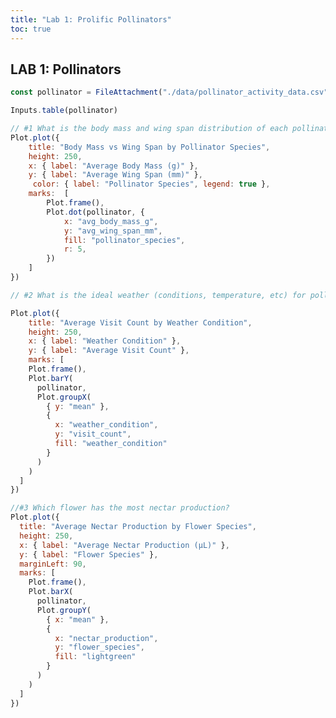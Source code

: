 ```yaml
---
title: "Lab 1: Prolific Pollinators"
toc: true
---
```

<!--
---
title: "Lab 1: Passing Pollinators"
toc: true
---

This page is where you can iterate. Follow the lab instructions in the [readme.md](./README.md).

```js
const text = view(Inputs.text())
```
This is the value of text: ${text}

```js
Plot.plot({
    width: 300,
    height: 200,
    marks: [
        Plot.frame(),
        Plot.text(["text"], {framanchor: "middle", rotate: 90})
    ]
})
```
```js
// view(aapl)
Inputs.table(aapl)
```

```js
Plot.plot({
    height: 200,
    y: {
        grid: true
    },
    marks: [
        Plot.frame(),
        Plot.line(aapl, { 
            x: "Date", 
            y: d => d["Close"] + 100, 
            stroke:"pink", 
            strokeWidth:20
         }),
        Plot.dot(aapl,{ x: "Date", y: "Close", fill: "white", r: 1, tip: true} ),
        Plot.ruleY([0,50,100]),
        // Plot.ruleY([100])
        // Plot.ruleX(new Date("2015-01-01"))
        // Plot.line(goog, { x: })
    ]
})
``` -->

## LAB 1: Pollinators

```js
const pollinator = FileAttachment("./data/pollinator_activity_data.csv").csv()
```

```js
Inputs.table(pollinator)
```

<!--```js
Plot.plot({
    height: 200,
    marks:  [
        Plot.frame(),
        Plot.barY(pollinator, {
            x: "rowid",
            y: "bill_length_mm"
        } )
    ]
})
``` -->

```js
// #1 What is the body mass and wing span distribution of each pollinator species observed?
Plot.plot({
    title: "Body Mass vs Wing Span by Pollinator Species",
    height: 250,
    x: { label: "Average Body Mass (g)" },
    y: { label: "Average Wing Span (mm)" }, 
     color: { label: "Pollinator Species", legend: true },
    marks:  [
        Plot.frame(),
        Plot.dot(pollinator, {
            x: "avg_body_mass_g",
            y: "avg_wing_span_mm",
            fill: "pollinator_species",
            r: 5,
        })
    ]
})

```

```js
// #2 What is the ideal weather (conditions, temperature, etc) for pollinating?

Plot.plot({
    title: "Average Visit Count by Weather Condition",
    height: 250,
    x: { label: "Weather Condition" },
    y: { label: "Average Visit Count" },
    marks: [
    Plot.frame(),
    Plot.barY(
      pollinator,
      Plot.groupX(
        { y: "mean" },
        {
          x: "weather_condition",
          y: "visit_count",
          fill: "weather_condition"
        }
      )
    )
  ]
})
```

```js
//#3 Which flower has the most nectar production?
Plot.plot({
  title: "Average Nectar Production by Flower Species",
  height: 250,
  x: { label: "Average Nectar Production (μL)" },
  y: { label: "Flower Species" },
  marginLeft: 90,
  marks: [
    Plot.frame(),
    Plot.barX(
      pollinator,
      Plot.groupY(
        { x: "mean" },
        {
          x: "nectar_production",
          y: "flower_species",
          fill: "lightgreen"
        }
      )
    )
  ]
})
```
